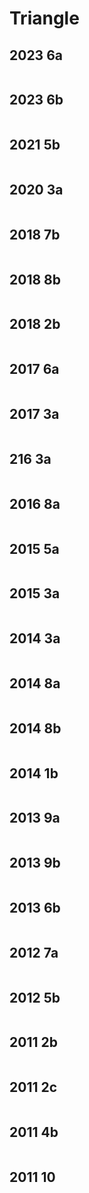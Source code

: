 # Triangle

## 2023 6a

<figure><img src="../.gitbook/assets/截屏2023-06-16 下午4.41.15.png" alt=""><figcaption></figcaption></figure>

## 2023 6b

<figure><img src="../.gitbook/assets/截屏2023-06-16 下午4.41.44.png" alt=""><figcaption></figcaption></figure>

## 2021 5b

<figure><img src="../.gitbook/assets/截屏2022-11-18 上午10.41.11.png" alt=""><figcaption></figcaption></figure>

## 2020 3a

<figure><img src="../.gitbook/assets/截屏2022-11-18 上午11.17.34.png" alt=""><figcaption></figcaption></figure>

## 2018 7b

<figure><img src="../.gitbook/assets/截屏2022-11-21 下午7.57.11.png" alt=""><figcaption></figcaption></figure>

## 2018 8b

<figure><img src="../.gitbook/assets/截屏2022-11-21 下午7.53.16.png" alt=""><figcaption></figcaption></figure>

## 2018 2b

<figure><img src="../.gitbook/assets/截屏2022-11-21 下午8.11.12.png" alt=""><figcaption></figcaption></figure>

## 2017 6a

<figure><img src="../.gitbook/assets/截屏2022-11-21 下午8.36.32.png" alt=""><figcaption></figcaption></figure>

## 2017 3a

<figure><img src="../.gitbook/assets/截屏2022-11-21 下午8.59.34.png" alt=""><figcaption></figcaption></figure>

## 216 3a

<figure><img src="../.gitbook/assets/截屏2022-11-21 下午9.06.02.png" alt=""><figcaption></figcaption></figure>

## 2016 8a

<figure><img src="../.gitbook/assets/截屏2022-11-21 下午9.16.11.png" alt=""><figcaption></figcaption></figure>

## 2015 5a

<figure><img src="../.gitbook/assets/截屏2022-11-21 下午10.00.46.png" alt=""><figcaption></figcaption></figure>

## 2015 3a

<figure><img src="../.gitbook/assets/截屏2022-11-21 下午10.04.47.png" alt=""><figcaption></figcaption></figure>

## 2014 3a

<figure><img src="../.gitbook/assets/截屏2022-12-15 下午1.14.35.png" alt=""><figcaption></figcaption></figure>

## 2014 8a

<figure><img src="../.gitbook/assets/截屏2022-12-15 上午10.17.03.png" alt=""><figcaption></figcaption></figure>

## 2014 8b

<figure><img src="../.gitbook/assets/截屏2022-12-15 上午10.17.11.png" alt=""><figcaption></figcaption></figure>

## 2014 1b

<figure><img src="../.gitbook/assets/截屏2022-12-15 下午2.11.45.png" alt=""><figcaption></figcaption></figure>

## 2013 9a

<figure><img src="../.gitbook/assets/截屏2022-12-28 下午2.59.58.png" alt=""><figcaption></figcaption></figure>

## 2013 9b

<figure><img src="../.gitbook/assets/截屏2022-12-28 下午2.59.47.png" alt=""><figcaption></figcaption></figure>

## 2013 6b

<figure><img src="../.gitbook/assets/截屏2022-12-28 下午9.57.54.png" alt=""><figcaption></figcaption></figure>

## 2012 7a

<figure><img src="../.gitbook/assets/截屏2022-12-30 上午10.31.03.png" alt=""><figcaption></figcaption></figure>

## 2012 5b

<figure><img src="../.gitbook/assets/截屏2023-12-05 下午2.54.51.png" alt=""><figcaption></figcaption></figure>

## 2011 2b

<figure><img src="../.gitbook/assets/截屏2023-12-05 下午3.57.34.png" alt=""><figcaption></figcaption></figure>

## 2011 2c

<figure><img src="../.gitbook/assets/截屏2023-12-05 下午3.58.11.png" alt=""><figcaption></figcaption></figure>

## 2011 4b

<figure><img src="../.gitbook/assets/截屏2023-12-05 下午4.01.46.png" alt=""><figcaption></figcaption></figure>

## 2011 10

<figure><img src="../.gitbook/assets/截屏2023-12-05 下午4.06.35.png" alt=""><figcaption></figcaption></figure>
